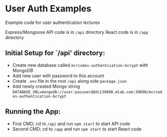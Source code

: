# User Auth Examples

Example code for user authentication lectures

Express/Mongoose API code is in `/api` directory
React code is in `/app` directory

## Initial Setup for `/api' directory:
- Create new database called `mcrcodes-authentication-bcrypt` with MongoDB
- Add new user with password to this account
- Create `.env` file in the root `/api` along side `package.json`
- Add newly created Mongo string `DATABASE_URL=mongodb://user:password@ds139690.mlab.com:39690/mcrcodes-authentication-bcrypt`

## Running the App:
- First CMD; cd to `/api` and run `npm start` to start API code
- Second CMD; cd to `/app` and run `npm start` to start React code
